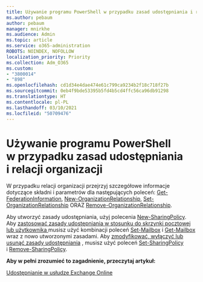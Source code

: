 ```yaml
---
title: Używanie programu PowerShell w przypadku zasad udostępniania i relacji organizacji
ms.author: pebaum
author: pebaum
manager: mnirkhe
ms.audience: Admin
ms.topic: article
ms.service: o365-administration
ROBOTS: NOINDEX, NOFOLLOW
localization_priority: Priority
ms.collection: Adm_O365
ms.custom:
- "3800014"
- "898"
ms.openlocfilehash: cd1d34e4dae474e61c799ca9234b2f18c718f27b
ms.sourcegitcommit: 0eb4f9bde53395b5fd4b5cd4ffc56ca96db91298
ms.translationtype: HT
ms.contentlocale: pl-PL
ms.lasthandoff: 03/10/2021
ms.locfileid: "50709476"
---
```

# <a name="use-powershell-for-sharing-policies-and-organization-relationships"></a>Używanie programu PowerShell w przypadku zasad udostępniania i relacji organizacji


W przypadku relacji organizacji przejrzyj szczegółowe informacje dotyczące składni i parametrów dla następujących poleceń: [Get-FederationInformation](https://docs.microsoft.com/powershell/module/exchange/get-federationinformation), [New-OrganizationRelationship](https://docs.microsoft.com/powershell/module/exchange/new-organizationrelationship), [Set-OrganizationRelationship](https://docs.microsoft.com/powershell/module/exchange/set-organizationrelationship)  ORAZ [Remove-OrganizationRelationship](https://docs.microsoft.com/powershell/module/exchange/remove-organizationrelationship).

Aby utworzyć zasady udostępniania, użyj polecenia [New-SharingPolicy](https://docs.microsoft.com/powershell/module/exchange/new-sharingpolicy). Aby  [zastosować zasady udostępniania w stosunku do skrzynki pocztowej lub użytkownika ](https://docs.microsoft.com/exchange/sharing/sharing-policies/apply-a-sharing-policy#use-exchange-online-powershell-to-apply-a-sharing-policy-to-one-or-more-mailboxes)  musisz użyć kombinacji poleceń   [Set-Mailbox](https://docs.microsoft.com/powershell/module/exchange/set-mailbox) i [Get-Mailbox](https://docs.microsoft.com/powershell/module/exchange/get-mailbox) wraz z nowo utworzonymi zasadami. Aby  [zmodyfikować, wyłączyć lub usunąć zasady udostępniania](https://docs.microsoft.com/exchange/sharing/sharing-policies/modify-a-sharing-policy)  , musisz użyć poleceń  [Set-SharingPolicy](https://docs.microsoft.com/powershell/module/exchange/set-sharingpolicy) i [Remove-SharingPolicy](https://docs.microsoft.com/powershell/module/exchange/remove-sharingpolicy).

**Aby w pełni zrozumieć to zagadnienie, przeczytaj artykuł:**

[Udostępnianie w usłudze Exchange Online](https://docs.microsoft.com/exchange/sharing/sharing)